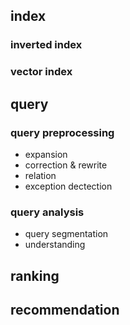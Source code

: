 ## index

### inverted index
### vector index

## query

### query preprocessing
- expansion
- correction & rewrite
- relation
- exception dectection

### query analysis
- query segmentation
- understanding


## ranking

## recommendation
